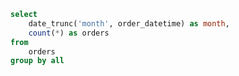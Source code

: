 ```sql orders_by_month
select
    date_trunc('month', order_datetime) as month,
    count(*) as orders
from
    orders
group by all
```

<LineChart
  data={orders_by_month}
  x=month
  y=orders
/>

<MySpecialLineChart
  data={orders_by_month}
  x=month
  y=orders
/>



